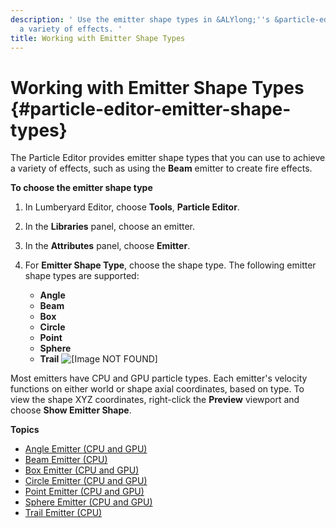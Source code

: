 ```yaml
---
description: ' Use the emitter shape types in &ALYlong;''s &particle-editor; to achieve
  a variety of effects. '
title: Working with Emitter Shape Types
---
```

# Working with Emitter Shape Types {#particle-editor-emitter-shape-types}

The Particle Editor provides emitter shape types that you can use to achieve a variety of effects, such as using the **Beam** emitter to create fire effects\.

**To choose the emitter shape type**

1. In Lumberyard Editor, choose **Tools**, **Particle Editor**\.

1. In the **Libraries** panel, choose an emitter\.

1. In the **Attributes** panel, choose **Emitter**\.

1. For **Emitter Shape Type**, choose the shape type\. The following emitter shape types are supported:
   + **Angle**
   + **Beam**
   + **Box**
   + **Circle**
   + **Point**
   + **Sphere**
   + **Trail**
![\[Image NOT FOUND\]](/images/userguide/particles/particle-editor-emitter-shape-types.png)

Most emitters have CPU and GPU particle types\. Each emitter's velocity functions on either world or shape axial coordinates, based on type\. To view the shape XYZ coordinates, right\-click the **Preview** viewport and choose **Show Emitter Shape**\.

**Topics**
+ [Angle Emitter \(CPU and GPU\)](/docs/userguide/particles/editor/emitter-shape-type-angle.md)
+ [Beam Emitter \(CPU\)](/docs/userguide/particles/editor/emitter-shape-type-beam.md)
+ [Box Emitter \(CPU and GPU\)](/docs/userguide/particles/editor/emitter-shape-type-box.md)
+ [Circle Emitter \(CPU and GPU\)](/docs/userguide/particles/editor/emitter-shape-type-circle.md)
+ [Point Emitter \(CPU and GPU\)](/docs/userguide/particles/editor/emitter-shape-type-point.md)
+ [Sphere Emitter \(CPU and GPU\)](/docs/userguide/particles/editor/emitter-shape-type-sphere.md)
+ [Trail Emitter \(CPU\)](/docs/userguide/particles/editor/emitter-shape-type-trail.md)